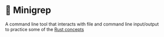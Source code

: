 # 🔎 Minigrep
A command line tool that interacts with file and command line input/output to practice some of the [Rust concepts](https://rust-book.cs.brown.edu/ch12-00-an-io-project.html)
